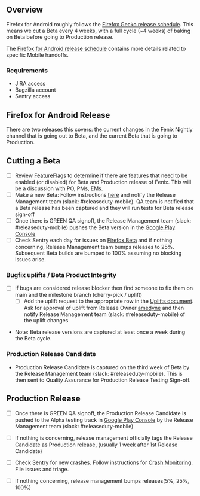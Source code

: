 ## Overview ##

Firefox for Android roughly follows the [Firefox Gecko release schedule](https://wiki.mozilla.org/Release_Management/Calendar#Calendars).
This means we cut a Beta every 4 weeks, with a full cycle (~4 weeks) of baking on Beta before going to Production release.

The [Firefox for Android release schedule](https://docs.google.com/spreadsheets/d/1HotjliSCGOp2nTkfXrxv8qYcurNpkqLWBKbbId6ovTY/edit#gid=0) contains more details related to specific Mobile handoffs.

### Requirements
- JIRA access
- Bugzilla account
- Sentry access

## Firefox for Android Release
There are two releases this covers: the current changes in the Fenix Nightly channel that is going out to Beta, and the current Beta that is going to Production.

## Cutting a Beta

- [ ] Review [FeatureFlags](https://github.com/mozilla-mobile/fenix/blob/main/app/src/main/java/org/mozilla/fenix/FeatureFlags.kt) to determine if there are features that need to be enabled (or disabled) for Beta and Production release of Fenix. This will be a discussion with PO, PMs, EMs.
- [ ] Make a new Beta: Follow instructions [here](https://github.com/mozilla-mobile/fenix/wiki/Creating-a-release-branch) and notify the Release Management team (slack: #releaseduty-mobile). QA team is notified that a Beta release has been captured and they will run tests for Beta release sign-off
- [ ] Once there is GREEN QA signoff, the Release Management team (slack: #releaseduty-mobile) pushes the Beta version in the [Google Play Console](https://play.google.com/console/)
- [ ] Check Sentry each day for issues on [Firefox Beta](https://sentry.prod.mozaws.net/operations/firefox-beta/) and if nothing concerning, Release Management team bumps releases to 25%. Subsequent Beta builds are bumped to 100% assuming no blocking issues arise.
### Bugfix uplifts / Beta Product Integrity
- [ ] If bugs are considered release blocker then find someone to fix them on main and the milestone branch (cherry-pick / uplift)
    - [ ] Add the uplift request to the appropriate row in the [Uplifts document](https://docs.google.com/spreadsheets/d/1qIvHpcQ3BqJtlzV5T4M1MhbWVxkNiG-ToeYnWEBW4-I/edit#gid=0). Ask for approval of uplift from Release Owner [amedyne](https://github.com/amedyne) and then notify Release Management team (slack: #releaseduty-mobile) of the uplift changes
- Note: Beta release versions are captured at least once a week during the Beta cycle.


### Production Release Candidate
- Production Release Candidate is captured on the third week of Beta by the Release Management team (slack: #releaseduty-mobile). This is then sent to Quality Assurance for Production Release Testing Sign-off.


## Production Release
- [ ] Once there is GREEN QA signoff, the Production Release Candidate is pushed to the Alpha testing track in [Google Play Console](https://play.google.com/console/u/0/developers/7083182635971239206/app/4972519468758466290/releases/overview) by the Release Management team (slack: #releaseduty-mobile)
- [ ] If nothing is concerning, release management officially tags the Release Candidate as Production release, (usually 1 week after 1st Release Candidate)
- [ ] Check Sentry for new crashes. Follow instructions for [Crash Monitoring](https://github.com/mozilla-mobile/fenix/wiki/Crash-Monitoring). File issues and triage.
- [ ] If nothing concerning, release management bumps releases(5%, 25%, 100%)

